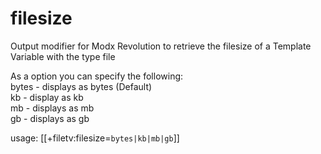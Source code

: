 filesize
========

Output modifier for Modx Revolution to retrieve the filesize of a Template Variable with the type file

As a option you can specify the following:<br/>
bytes - displays as bytes (Default)<br/>
kb - display as kb<br/>
mb - displays as mb<br/>
gb - displays as gb

usage: [[+filetv:filesize=`bytes|kb|mb|gb`]]
